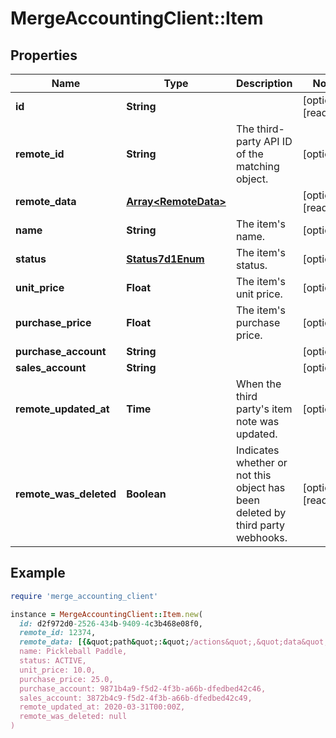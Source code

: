 # MergeAccountingClient::Item

## Properties

| Name | Type | Description | Notes |
| ---- | ---- | ----------- | ----- |
| **id** | **String** |  | [optional][readonly] |
| **remote_id** | **String** | The third-party API ID of the matching object. | [optional] |
| **remote_data** | [**Array&lt;RemoteData&gt;**](RemoteData.md) |  | [optional][readonly] |
| **name** | **String** | The item&#39;s name. | [optional] |
| **status** | [**Status7d1Enum**](Status7d1Enum.md) | The item&#39;s status. | [optional] |
| **unit_price** | **Float** | The item&#39;s unit price. | [optional] |
| **purchase_price** | **Float** | The item&#39;s purchase price. | [optional] |
| **purchase_account** | **String** |  | [optional] |
| **sales_account** | **String** |  | [optional] |
| **remote_updated_at** | **Time** | When the third party&#39;s item note was updated. | [optional] |
| **remote_was_deleted** | **Boolean** | Indicates whether or not this object has been deleted by third party webhooks. | [optional][readonly] |

## Example

```ruby
require 'merge_accounting_client'

instance = MergeAccountingClient::Item.new(
  id: d2f972d0-2526-434b-9409-4c3b468e08f0,
  remote_id: 12374,
  remote_data: [{&quot;path&quot;:&quot;/actions&quot;,&quot;data&quot;:[&quot;Varies by platform&quot;]}],
  name: Pickleball Paddle,
  status: ACTIVE,
  unit_price: 10.0,
  purchase_price: 25.0,
  purchase_account: 9871b4a9-f5d2-4f3b-a66b-dfedbed42c46,
  sales_account: 3872b4c9-f5d2-4f3b-a66b-dfedbed42c49,
  remote_updated_at: 2020-03-31T00:00Z,
  remote_was_deleted: null
)
```

